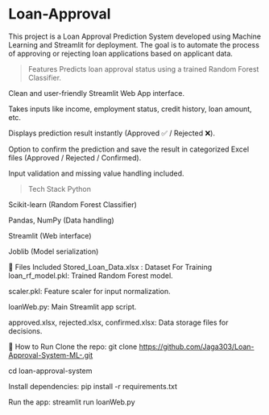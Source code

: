 # Loan-Approval
This project is a Loan Approval Prediction System developed using Machine Learning and Streamlit for deployment. The goal is to automate the process of approving or rejecting loan applications based on applicant data.



> Features
Predicts loan approval status using a trained Random Forest Classifier.

Clean and user-friendly Streamlit Web App interface.

Takes inputs like income, employment status, credit history, loan amount, etc.

Displays prediction result instantly (Approved ✅ / Rejected ❌).

Option to confirm the prediction and save the result in categorized Excel files (Approved / Rejected / Confirmed).

Input validation and missing value handling included.

 > Tech Stack
Python

Scikit-learn (Random Forest Classifier)

Pandas, NumPy (Data handling)

Streamlit (Web interface)

Joblib (Model serialization)

📁 Files Included
Stored_Loan_Data.xlsx : Dataset For Training 
loan_rf_model.pkl: Trained Random Forest model.

scaler.pkl: Feature scaler for input normalization.

loanWeb.py: Main Streamlit app script.

approved.xlsx, rejected.xlsx, confirmed.xlsx: Data storage files for decisions.



🚀 How to Run
Clone the repo:
git clone https://github.com/Jaga303/Loan-Approval-System-ML-.git

cd loan-approval-system

Install dependencies:
pip install -r requirements.txt

Run the app:
streamlit run loanWeb.py
